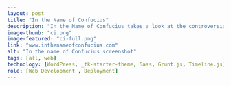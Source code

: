 ```yaml
---
layout: post
title: "In the Name of Confucius"
description: "In the Name of Confucius takes a look at the controversial Chinese government funded “Confucius Institute” programs available at academic institutions around the world. WordPress CMS modified modified _tk starter theme."
image-thumb: "ci.png"
image-featured: "ci-full.png"
link: "www.inthenameofconfucius.com"
alt: "In the name of Confucius screenshot"
tags: [all, web]
technology: [WordPress, _tk-starter-theme, Sass, Grunt.js, Timeline.js]
role: [Web Development , Deployment]
---
```

